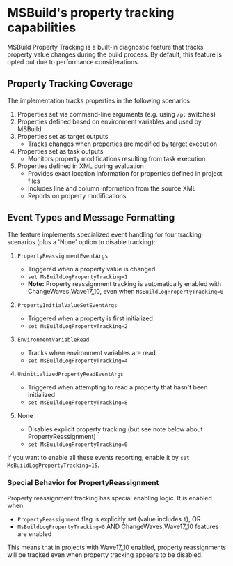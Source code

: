 # MSBuild's property tracking capabilities

MSBuild Property Tracking is a built-in diagnostic feature that tracks property value changes during the build process.
By default, this feature is opted out due to performance considerations.

## Property Tracking Coverage

The implementation tracks properties in the following scenarios:

1. Properties set via command-line arguments (e.g. using `/p:` switches)
2. Properties defined based on environment variables and used by MSBuild
3. Properties set as target outputs
   - Tracks changes when properties are modified by target execution
4. Properties set as task outputs
   - Monitors property modifications resulting from task execution
5. Properties defined in XML during evaluation
   - Provides exact location information for properties defined in project files
   - Includes line and column information from the source XML
   - Reports on property modifications

## Event Types and Message Formatting

The feature implements specialized event handling for four tracking scenarios (plus a 'None' option to disable tracking):

1. `PropertyReassignmentEventArgs`
   - Triggered when a property value is changed
   - `set MsBuildLogPropertyTracking=1`
   - **Note:** Property reassignment tracking is automatically enabled with ChangeWaves.Wave17_10, even when `MsBuildLogPropertyTracking=0`

2. `PropertyInitialValueSetEventArgs`
   - Triggered when a property is first initialized
   - `set MsBuildLogPropertyTracking=2`

3. `EnvironmentVariableRead`
   - Tracks when environment variables are read
   - `set MsBuildLogPropertyTracking=4`

4. `UninitializedPropertyReadEventArgs`
   - Triggered when attempting to read a property that hasn't been initialized
   - `set MsBuildLogPropertyTracking=8`

5. None
   - Disables explicit property tracking (but see note below about PropertyReassignment)
   - `set MsBuildLogPropertyTracking=0`

If you want to enable all these events reporting, enable it by `set MsBuildLogPropertyTracking=15`.

### Special Behavior for PropertyReassignment

Property reassignment tracking has special enabling logic. It is enabled when:
- `PropertyReassignment` flag is explicitly set (value includes `1`), OR
- `MsBuildLogPropertyTracking=0` AND ChangeWaves.Wave17_10 features are enabled

This means that in projects with Wave17_10 enabled, property reassignments will be tracked even when property tracking appears to be disabled.
